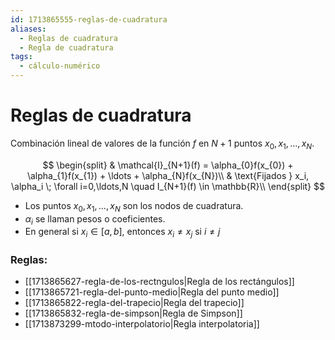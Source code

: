 ```yaml
---
id: 1713865555-reglas-de-cuadratura
aliases:
  - Reglas de cuadratura
  - Regla de cuadratura
tags:
  - cálculo-numérico
---
```


# Reglas de cuadratura

Combinación lineal de valores de la función $f$ en $N+1$ puntos $x_{0}, x_{1}, \ldots, x_{N}$.

$$
\begin{split}
    & \mathcal{I}_{N+1}(f) = \alpha_{0}f(x_{0}) + \alpha_{1}f(x_{1}) + \ldots + \alpha_{N}f(x_{N})\\
    & \text{Fijados } x_i, \alpha_i \; \forall i=0,\ldots,N \quad I_{N+1}(f) \in \mathbb{R}\\
\end{split}
$$

- Los puntos $x_{0}, x_{1}, \ldots, x_{N}$ son los nodos de cuadratura.
- $\alpha_i$ se llaman pesos o coeficientes.
- En general si $x_i \in [a,b]$, entonces $x_i \neq x_j$ si $i\neq j$

### Reglas:

- [[1713865627-regla-de-los-rectngulos|Regla de los rectángulos]]
- [[1713865721-regla-del-punto-medio|Regla del punto medio]]
- [[1713865822-regla-del-trapecio|Regla del trapecio]]
- [[1713865832-regla-de-simpson|Regla de Simpson]]
- [[1713873299-mtodo-interpolatorio|Regla interpolatoria]]
